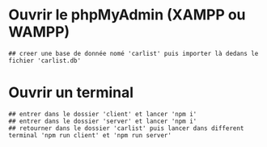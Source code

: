 # Ouvrir le phpMyAdmin (XAMPP ou WAMPP)
    ## creer une base de donnée nomé 'carlist' puis importer là dedans le fichier 'carlist.db'

# Ouvrir un terminal
    ## entrer dans le dossier 'client' et lancer 'npm i'
    ## entrer dans le dossier 'server' et lancer 'npm i'
    ## retourner dans le dossier 'carlist' puis lancer dans different terminal 'npm run client' et 'npm run server'